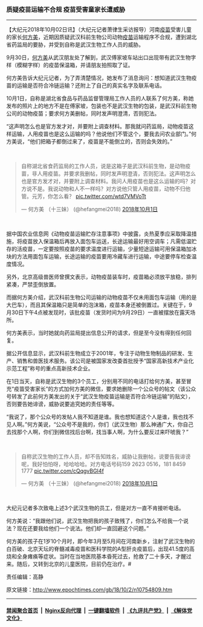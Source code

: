 ### 质疑疫苗运输不合规 疫苗受害童家长遭威胁
------------------------

<p>【大纪元2018年10月02日讯】（大纪元记者萧律生采访报导）河南<a href="http://www.epochtimes.com/gb/tag/%E7%96%AB%E8%8B%97.html">疫苗</a>受害儿童的家长<a href="http://www.epochtimes.com/gb/tag/%E4%BD%95%E6%96%B9%E7%BE%8E.html">何方美</a>，近期因质疑武汉科前生物公司动物<a href="http://www.epochtimes.com/gb/tag/%E7%96%AB%E8%8B%97.html">疫苗</a>运输程序不合规，遭到湖北省药监局的要胁，并受到自称是武汉生物工作人员的威胁。</p>
<p>9月30日，<a href="http://www.epochtimes.com/gb/tag/%E4%BD%95%E6%96%B9%E7%BE%8E.html">何方美</a>从武汉朋友处了解到，武汉傅家坡车站出口出现带有武汉生物字样（模糊字样）的疫苗保温箱，并请朋友拍照取了证。</p>
<p>何方美告诉大纪元记者，为了弄清楚情况，她发布了消息询问：想知道武汉生物疫苗的运输是否符合冷链运输？还附上了自己的真实名字及联系电话。</p>
<p>10月1日，自称是湖北省食品与药品监督管理局工作人员的人联系了何方美，称她发布的照片上的地方不是在傅家坡，包装也不是武汉生物的包装，是武汉科前生物公司的动物疫苗；要求何方美删帖，同时发声明澄清，否则犯法。</p>
<p>“这声明怎么也是官方发才对，并要附上调查材料。那我就问药监局，动物疫苗这样运输，人用疫苗也是这么运输的吗？他说他们不管这个，要我去问农业部门。”何方美说，“他们把箱子都倒过来了，疫苗是不能倒立的，否则会失效的。”</p>
</p>
<p>&nbsp;</p>
<blockquote class="twitter-tweet" data-lang="zh-cn">
<p dir="ltr" lang="zh">自称湖北省食药监局的工作人员，说是这箱子是武汉科前生物，是动物疫苗，非人用疫苗。并要求我删帖，同时发声明澄清，否则犯法。这声明怎么也是官方发才对，并要附上调查材料。我问人用疫苗也是这么运输的吗？对方说不是。我说动物和人不一样吗？对方说他只管人用疫苗，动物不归他管。元芳，你怎么看？ <a href="https://t.co/wtd7VMVoTt">pic.twitter.com/wtd7VMVoTt</a></p>
<p>— 何方美 （十三妹） (@hefangmei2018) <a href="https://twitter.com/hefangmei2018/status/1046604632305422336?ref_src=twsrc%5Etfw">2018年10月1日</a></p></blockquote>
<p><script async src="https://platform.twitter.com/widgets.js" charset="utf-8"></script>
<p>&nbsp;</p>
<p>据中国农业信息网《动物疫苗运输贮存注意事项》中披露，炎热夏季应采取降温措施，将疫苗放入保温箱后再放入面包车运送，长途运输最好用空调车；凡需低温贮存的活疫苗，一定要按照疫苗的要求温度进行运输，少量短途运输可用保温箱加冰块的方法用面包车运输，长途运输的疫苗要用冷藏车进行运输，中途要停车检查温度情况。</p>
<p>另外，北京高级兽医师曾撰文表示，动物疫苗装车时，疫苗箱必须放平放稳，排列紧凑，严禁歪倒放置。</p>
<p>而据何方美介绍，武汉科前生物公司运输的动物疫苗不仅未用面包车运输（用的是大巴车），而且其保温箱只是简单的泡沫箱，疫苗本身还被倒置过。关键在于，9月30日下午4点被发现时，该批疫苗（发货时间为9月29日）一直被摆放在露天场所。</p>
<p>何方美表示，当时她就向药监局提出信息公开的请求，但是至今没有得到任何回复。</p>
<p>据公开信息显示，武汉科前生物成立于2001年，专注于动物生物制品的研发、生产、销售和兽医技术服务。该公司是被国家发改委首批授予“国家高新技术产业化示范工程”称号的重点高新技术企业。</p>
<p>在1日当天，自称是武汉生物的3个员工，分别用不同的电话打给何方美，甚至冒充“疫苗受害家长”的方式加何方美的微信，要求她删除一个公众号的帖文（该公众号转发了此前何方美发出的关于“武汉生物疫苗运输是否符合冷链运输”的贴文），否则要告她诽谤，威胁说要追究她的责任等等。</p>
<p>“我说了，那个公众号的发帖人我不知道是谁。我也想知道这个人是谁，我也找不见人啊。”何方美说，“公众号不是我的，你们（武汉生物）那么神通广大，你自己去找那个人啊，你们到微信找后台啊，找当事人啊，为什么要反过来吓唬我？”</p>
</p>
<p>&nbsp;</p>
<blockquote class="twitter-tweet" data-lang="zh-cn">
<p dir="ltr" lang="zh">自称武汉生物的工作人员，却不告知姓名，威胁让我删帖，说要告我诽谤呢，我好怕怕呀，哈哈哈哈。对方电话号码159 2623 0516，181 8459 1777 <a href="https://t.co/cQqgvBGI4f">pic.twitter.com/cQqgvBGI4f</a></p>
<p>— 何方美 （十三妹） (@hefangmei2018) <a href="https://twitter.com/hefangmei2018/status/1046579363536392192?ref_src=twsrc%5Etfw">2018年10月1日</a></p></blockquote>
<p><script async src="https://platform.twitter.com/widgets.js" charset="utf-8"></script>
<p>&nbsp;</p>
<p>大纪元记者多次致电上述3个武汉生物的员工，但是对方一直不肯接听电话。</p>
<p>何方美说：“我跟他们说，武汉生物把我的孩子致残了，你们怎么不给我一个说法？现在还要我给他们一个说法。他们却一直回避这个问题。”</p>
<p>何方美的孩子在1岁10个月时，即今年3月至5月间在河南新乡，注射了武汉生物的白百破、北京天坛的脊髓减毒疫苗和医科学院的A型肝炎疫苗后，出现41.5度的高烧和全身瘫痪等症状。当时在当地医院基本昏死过去，抢救了二十多天，才醒过来。随后，又转到北京的儿童医院，目前仍在治疗。#</p>
<p>责任编辑：高静</p>

原文链接：http://www.epochtimes.com/gb/18/10/2/n10754809.htm


------------------------
#### [禁闻聚合首页](https://github.com/gfw-breaker/banned-news/blob/master/README.md) &nbsp;|&nbsp; [Nginx反向代理](https://github.com/gfw-breaker/open-proxy/blob/master/README.md) &nbsp;|&nbsp; [一键翻墙软件](https://github.com/gfw-breaker/nogfw/blob/master/README.md) &nbsp;|&nbsp; [《九评共产党》](https://github.com/gfw-breaker/9ping.md/blob/master/README.md#九评之一评共产党是什么) &nbsp;|&nbsp; [《解体党文化》](https://github.com/gfw-breaker/jtdwh.md/blob/master/README.md#绪论)